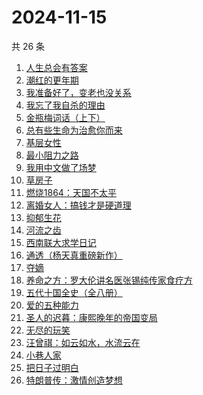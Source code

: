 # 2024-11-15

共 26 条

<!-- BEGIN WEREAD -->
<!-- 最后更新时间 2024-11-15 23:15:58 +0800 -->
1. [人生总会有答案](https://weread.qq.com/web/bookDetail/e1c32810813ab89bcg0125fc)
1. [潮红的更年期](https://weread.qq.com/web/bookDetail/da732140813ab950cg013364)
1. [我准备好了，变老也没关系](https://weread.qq.com/web/bookDetail/ecd32b20813ab950cg0170c0)
1. [我忘了我自杀的理由](https://weread.qq.com/web/bookDetail/51432680813ab951bg018a96)
1. [金瓶梅词话（上下）](https://weread.qq.com/web/bookDetail/06e32820813ab952cg01724c)
1. [总有些生命为治愈你而来](https://weread.qq.com/web/bookDetail/1c7322d0813ab951eg0124f1)
1. [基层女性](https://weread.qq.com/web/bookDetail/d3c3209072646383d3ce031)
1. [最小阻力之路](https://weread.qq.com/web/bookDetail/6aa32c50813ab7e0eg011b5e)
1. [我用中文做了场梦](https://weread.qq.com/web/bookDetail/3d832100813ab952dg011b6c)
1. [草房子](https://weread.qq.com/web/bookDetail/e9a32d80813ab8540g012d73)
1. [燃烧1864：天国不太平](https://weread.qq.com/web/bookDetail/97c32ce0813ab9509g0184e2)
1. [离婚女人：搞钱才是硬道理](https://weread.qq.com/web/bookDetail/3d732960813ab9509g0108ee)
1. [抑郁生花](https://weread.qq.com/web/bookDetail/167329f071c21fef1679287)
1. [河流之齿](https://weread.qq.com/web/bookDetail/fd1321c0813ab952dg012a8d)
1. [西南联大求学日记](https://weread.qq.com/web/bookDetail/8823298072901ee08829587)
1. [通透（杨天真重磅新作）](https://weread.qq.com/web/bookDetail/f8f32e90813ab7baag01427e)
1. [夺嫡](https://weread.qq.com/web/bookDetail/8bd327d0813ab94e2g0186ce)
1. [养命之方：罗大伦讲名医张锡纯传家食疗方](https://weread.qq.com/web/bookDetail/d583243072a674a1d58acf4)
1. [五代十国全史（全八册）](https://weread.qq.com/web/bookDetail/c0b323f0813ab9520g011ec6)
1. [爱的五种能力](https://weread.qq.com/web/bookDetail/f6a3242057f131f6ac5beb0)
1. [圣人的迟暮：康熙晚年的帝国变局](https://weread.qq.com/web/bookDetail/99632900813ab950cg018448)
1. [无尽的玩笑](https://weread.qq.com/web/bookDetail/f1d324d0813ab950dg012a87)
1. [汪曾祺：如云如水，水流云在](https://weread.qq.com/web/bookDetail/77532eb0813ab9508g015820)
1. [小巷人家](https://weread.qq.com/web/bookDetail/41532d00813ab79b6g010ac3)
1. [把日子过明白](https://weread.qq.com/web/bookDetail/a2732a40813ab7bb3g0112e7)
1. [特朗普传：激情创造梦想](https://weread.qq.com/web/bookDetail/340329d0715a4a1f340386b)
<!-- END WEREAD -->